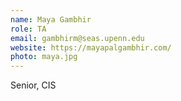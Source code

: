 ```yaml
---
name: Maya Gambhir
role: TA
email: gambhirm@seas.upenn.edu
website: https://mayapalgambhir.com/
photo: maya.jpg
---
```


Senior, CIS
